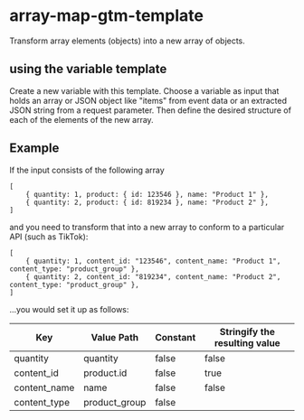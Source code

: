 # array-map-gtm-template
Transform array elements (objects) into a new array of objects. 

## using the variable template
Create a new variable with this template. Choose a variable as input that holds an array or JSON object like "items" from event data or an extracted JSON string from a request parameter. Then define the desired structure of each of the elements of the new array.

## Example
If the input consists of the following array

```
[
    { quantity: 1, product: { id: 123546 }, name: "Product 1" }, 
    { quantity: 2, product: { id: 819234 }, name: "Product 2" },
]
```

and you need to transform that into a new array to conform to a particular API (such as TikTok): 

```
[
    { quantity: 1, content_id: "123546", content_name: "Product 1", content_type: "product_group" }, 
    { quantity: 2, content_id: "819234", content_name: "Product 2", content_type: "product_group" },
]
```

...you would set it up as follows:

Key | Value Path | Constant | Stringify the resulting value
--- | --- | --- | ---
quantity | quantity | false | false
content_id | product.id | false | true
content_name | name | false | false
content_type | product_group | false


